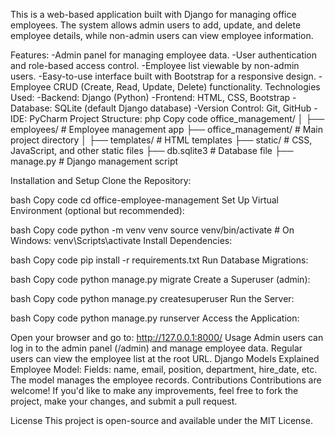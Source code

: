 This is a web-based application built with Django for managing office employees. The system allows admin users to add, update, and delete employee details, while non-admin users can view employee information.

Features:
-Admin panel for managing employee data.
-User authentication and role-based access control.
-Employee list viewable by non-admin users.
-Easy-to-use interface built with Bootstrap for a responsive design.
-Employee CRUD (Create, Read, Update, Delete) functionality.
Technologies Used:
-Backend: Django (Python)
-Frontend: HTML, CSS, Bootstrap
-Database: SQLite (default Django database)
-Version Control: Git, GitHub
-IDE: PyCharm
Project Structure:
php
Copy code
office_management/
│
├── employees/              # Employee management app
├── office_management/       # Main project directory
│
├── templates/               # HTML templates
├── static/                  # CSS, JavaScript, and other static files
├── db.sqlite3               # Database file
├── manage.py                # Django management script


Installation and Setup
Clone the Repository:

bash
Copy code
cd office-employee-management
Set Up Virtual Environment (optional but recommended):

bash
Copy code
python -m venv venv
source venv/bin/activate   # On Windows: venv\Scripts\activate
Install Dependencies:

bash
Copy code
pip install -r requirements.txt
Run Database Migrations:

bash
Copy code
python manage.py migrate
Create a Superuser (admin):

bash
Copy code
python manage.py createsuperuser
Run the Server:

bash
Copy code
python manage.py runserver
Access the Application:

Open your browser and go to: http://127.0.0.1:8000/
Usage
Admin users can log in to the admin panel (/admin) and manage employee data.
Regular users can view the employee list at the root URL.
Django Models Explained
Employee Model:
Fields: name, email, position, department, hire_date, etc.
The model manages the employee records.
Contributions
Contributions are welcome! If you'd like to make any improvements, feel free to fork the project, make your changes, and submit a pull request.

License
This project is open-source and available under the MIT License.

